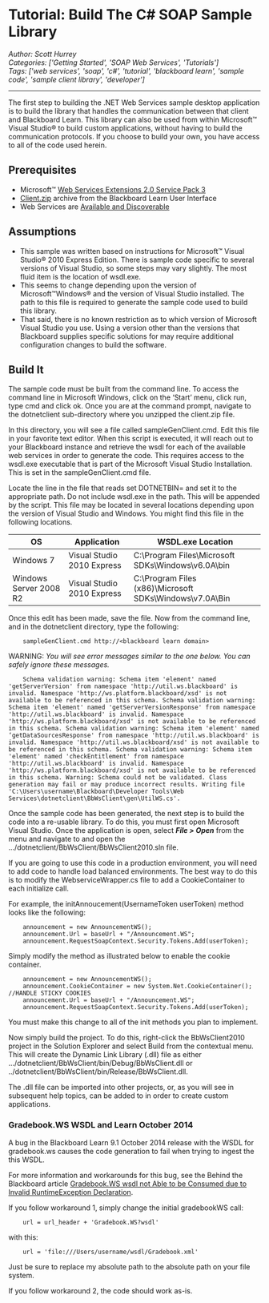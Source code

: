 # Tutorial: Build The C# SOAP Sample Library
*Author: Scott Hurrey*  
*Categories: ['Getting Started', 'SOAP Web Services', 'Tutorials']*  
*Tags: ['web services', 'soap', 'c#', 'tutorial', 'blackboard learn', 'sample code', 'sample client library', 'developer']*  
<hr />
The first step to building the .NET Web Services sample desktop application is
to build the library that handles the communication between that client and
Blackboard Learn. This library can also be used from within Microsoft™ Visual
Studio® to build custom applications, without having to build the
communication protocols. If you choose to build your own, you have access to
all of the code used herein.

## Prerequisites

  * Microsoft™ [Web Services Extensions 2.0 Service Pack 3](https://www.microsoft.com/downloads/details.aspx%3FFamilyID%3D1ba1f631-c3e7-420a-bc1e-ef18bab66122%26DisplayLang%3Den)
  * [Client.zip](About%20Web%20Services%20Sample%20Code.md) archive from the Blackboard Learn User Interface
  * Web Services are [Available and Discoverable](https://help.blackboard.com/en-us/Learn/9.1_2014_04/Administrator/070_Server_Management_and_Integrations/System_Integration/Integration_Development/030_Web_Services)

## Assumptions

  * This sample was written based on instructions for Microsoft™ Visual Studio® 2010 Express Edition. There is sample code specific to several versions of Visual Studio, so some steps may vary slightly. The most fluid item is the location of wsdl.exe.
  * This seems to change depending upon the version of Microsoft™Windows® and the version of Visual Studio installed. The path to this file is required to generate the sample code used to build this library.
  * That said, there is no known restriction as to which version of Microsoft Visual Studio you use. Using a version other than the versions that Blackboard supplies specific solutions for may require additional configuration changes to build the software.

## Build It

The sample code must be built from the command line. To access the command
line in Microsoft Windows, click on the ‘Start’ menu, click run, type cmd and
click ok. Once you are at the command prompt, navigate to the dotnetclient
sub-directory where you unzipped the client.zip file.

In this directory, you will see a file called sampleGenClient.cmd. Edit this
file in your favorite text editor. When this script is executed, it will reach
out to your Blackboard instance and retrieve the wsdl for each of the
available web services in order to generate the code. This requires access to
the wsdl.exe executable that is part of the Microsoft Visual Studio
Installation. This is set in the sampleGenClient.cmd file.

Locate the line in the file that reads set DOTNETBIN= and set it to the
appropriate path. Do not include wsdl.exe in the path. This will be appended
by the script. This file may be located in several locations depending upon
the version of Visual Studio and Windows. You might find this file in the
following locations.

OS | Application | WSDL.exe Location
---|---|---
Windows 7 | Visual Studio 2010 Express | C:\Program Files\Microsoft SDKs\Windows\v6.0A\bin
Windows Server 2008 R2 | Visual Studio 2010 Express | C:\Program Files (x86)\Microsoft SDKs\Windows\v7.0A\Bin

Once this edit has been made, save the file. Now from the command line, and in
the dotnetclient directory, type the following:
```
    sampleGenClient.cmd http://<blackboard learn domain>
```

WARNING: _You will see error messages similar to the one below. You can safely
ignore these messages._
```
    Schema validation warning: Schema item 'element' named 'getServerVersion' from namespace 'http://util.ws.blackboard' is invalid. Namespace 'http://ws.platform.blackboard/xsd' is not available to be referenced in this schema. Schema validation warning: Schema item 'element' named 'getServerVersionResponse' from namespace 'http://util.ws.blackboard' is invalid. Namespace 'http://ws.platform.blackboard/xsd' is not available to be referenced in this schema. Schema validation warning: Schema item 'element' named ‘getDataSourcesResponse' from namespace 'http://util.ws.blackboard' is invalid. Namespace 'http://util.ws.blackboard/xsd' is not available to be referenced in this schema. Schema validation warning: Schema item 'element' named 'checkEntitlement' from namespace 'http://util.ws.blackboard' is invalid. Namespace 'http://ws.platform.blackboard/xsd' is not available to be referenced in this schema. Warning: Schema could not be validated. Class generation may fail or may produce incorrect results. Writing file 'C:\Users\username\Blackboard\Developer Tools\Web Services\dotnetclient\BbWsClient\gen\UtilWS.cs'.
```

Once the sample code has been generated, the next step is to build the code
into a re-usable library. To do this, you must first open Microsoft Visual
Studio. Once the application is open, select **_File > Open_** from the menu
and navigate to and open the .../dotnetclient/BbWsClient/BbWsClient2010.sln
file.

If you are going to use this code in a production environment, you will need
to add code to handle load balanced environments. The best way to do this is
to modify the WebserviceWrapper.cs file to add a CookieContainer to each
initialize call.

For example, the initAnnoucement(UsernameToken userToken) method looks like
the following:
```
    announcement = new AnnouncementWS();  
    announcement.Url = baseUrl + "/Announcement.WS";   
    announcement.RequestSoapContext.Security.Tokens.Add(userToken);  
```

Simply modify the method as illustrated below to enable the cookie container.
```
    announcement = new AnnouncementWS();   
    announcement.CookieContainer = new System.Net.CookieContainer();  //HANDLE STICKY COOKIES   
    announcement.Url = baseUrl + "/Announcement.WS";   
    announcement.RequestSoapContext.Security.Tokens.Add(userToken);
```

You must make this change to all of the init<WebService> methods you plan to
implement.

Now simply build the project. To do this, right-click the BbWsClient2010
project in the Solution Explorer and select Build from the contextual menu.
This will create the Dynamic Link Library (.dll) file as either
.../dotnetclient/BbWsClient/bin/Debug/BbWsClient.dll or
../dotnetclient/BbWsClient/bin/Release/BbWsClient.dll.

The .dll file can be imported into other projects, or, as you will see in
subsequent help topics, can be added to in order to create custom
applications.

### Gradebook.WS WSDL and Learn October 2014

A bug in the Blackboard Learn 9.1 October 2014 release with the WSDL for
gradebook.ws causes the code generation to fail when trying to ingest the this
WSDL.

For more information and workarounds for this bug, see the Behind the
Blackboard article [Gradebook.WS wsdl not Able to be Consumed due to Invalid
RuntimeException Declaration](https://blackboard.secure.force.com/btbb_articleview?id=kA370000000H5Fc).

If you follow workaround 1, simply change the initial gradebookWS call:
```
    url = url_header + 'Gradebook.WS?wsdl'
```

with this:
```
    url = 'file:///Users/username/wsdl/Gradebook.xml'
```

Just be sure to replace my absolute path to the absolute path on your file
system.

If you follow workaround 2, the code should work as-is.

